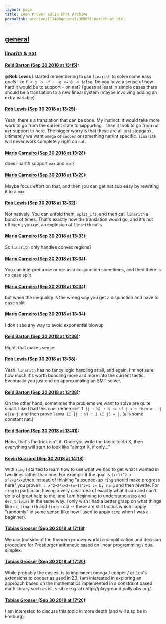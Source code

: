 ```yaml
---
layout: page
title: Lean Prover Zulip Chat Archive 
permalink: archive/113488general/36869linarithnat.html
---
```


## [general](index.html)
### [linarith & nat](36869linarithnat.html)

#### [Reid Barton (Sep 30 2018 at 13:15)](https://leanprover.zulipchat.com/#narrow/stream/113488-general/topic/linarith%20%26%20nat/near/134918920):
@**Rob Lewis** I started remembering to use `linarith` to solve some easy goals like `f < g -> -f - -g <= 0 -> false`.
Do you have a sense of how hard it would be to support `-` on nat? I guess at least in simple cases there should be a translation to a new linear system (maybe involving adding an extra variable).

#### [Rob Lewis (Sep 30 2018 at 13:25)](https://leanprover.zulipchat.com/#narrow/stream/113488-general/topic/linarith%20%26%20nat/near/134919195):
Yeah, there's a translation that can be done. My instinct: it would take more work to go from the current state to supporting `-` than it took to go from no `nat` support to here. The bigger worry is that these are all just stopgaps, ultimately we want `omega` or `cooper` or something nat/int specific. `linarith` will never work completely right on `nat`.

#### [Mario Carneiro (Sep 30 2018 at 13:28)](https://leanprover.zulipchat.com/#narrow/stream/113488-general/topic/linarith%20%26%20nat/near/134919295):
does linarith support `max` and `min`?

#### [Mario Carneiro (Sep 30 2018 at 13:29)](https://leanprover.zulipchat.com/#narrow/stream/113488-general/topic/linarith%20%26%20nat/near/134919307):
Maybe focus effort on that, and then you can get nat.sub easy by rewriting it to a `max`

#### [Rob Lewis (Sep 30 2018 at 13:32)](https://leanprover.zulipchat.com/#narrow/stream/113488-general/topic/linarith%20%26%20nat/near/134919411):
Not natively. You can unfold them, `split_ifs`, and then call `linarith` a bunch of times. That's exactly how the translation would go, and it's not efficient, you get an explosion of `linarith` calls.

#### [Mario Carneiro (Sep 30 2018 at 13:33)](https://leanprover.zulipchat.com/#narrow/stream/113488-general/topic/linarith%20%26%20nat/near/134919422):
So `linarith` only handles convex regions?

#### [Mario Carneiro (Sep 30 2018 at 13:34)](https://leanprover.zulipchat.com/#narrow/stream/113488-general/topic/linarith%20%26%20nat/near/134919468):
You can interpret a `max` or `min` as a conjunction sometimes, and then there is no case split

#### [Mario Carneiro (Sep 30 2018 at 13:34)](https://leanprover.zulipchat.com/#narrow/stream/113488-general/topic/linarith%20%26%20nat/near/134919470):
but when the inequality is the wrong way you get a disjunction and have to case split

#### [Mario Carneiro (Sep 30 2018 at 13:34)](https://leanprover.zulipchat.com/#narrow/stream/113488-general/topic/linarith%20%26%20nat/near/134919471):
I don't see any way to avoid exponential blowup

#### [Reid Barton (Sep 30 2018 at 13:36)](https://leanprover.zulipchat.com/#narrow/stream/113488-general/topic/linarith%20%26%20nat/near/134919525):
Right, that makes sense.

#### [Rob Lewis (Sep 30 2018 at 13:38)](https://leanprover.zulipchat.com/#narrow/stream/113488-general/topic/linarith%20%26%20nat/near/134919571):
Yeah. `linarith` has no fancy logic handling at all, and again, I'm not sure how much it's worth bundling more and more into the current tactic. Eventually you just end up approximating an SMT solver.

#### [Reid Barton (Sep 30 2018 at 13:38)](https://leanprover.zulipchat.com/#narrow/stream/113488-general/topic/linarith%20%26%20nat/near/134919572):
On the other hand, sometimes the problems we want to solve are quite small. Like I had this one: define `def I (j : ℕ) : ℕ := if j ≤ e then e - j else j`, and then prove `lemma II {j : ℕ} : I (I j) = j`. (`e` is some constant nat.)

#### [Reid Barton (Sep 30 2018 at 13:41)](https://leanprover.zulipchat.com/#narrow/stream/113488-general/topic/linarith%20%26%20nat/near/134919620):
Haha, that's the trick isn't it. Once you write the tactic to do X, then everything will start to look like "almost X, if only..."

#### [Kevin Buzzard (Sep 30 2018 at 14:18)](https://leanprover.zulipchat.com/#narrow/stream/113488-general/topic/linarith%20%26%20nat/near/134920648):
With `ring` I started to learn how to use what we had to get what I wanted in two lines rather than one. For example if the goal is `(x+1)^2 < x^2+2*x+2`then instead of thinking "a souped-up `ring` should make progress here" you prove `h : x^2+2*x+2=(x+1)^2+1 := by ring` and then rewrite. For `ring` in particular, having a very clear idea of exactly what it can and can't do is of great help to me, and I am beginning to understand `simp` and `dec_trivial` in the same way. I only wish I had a better grasp on what things like `cc`, `linarith` and `finish` did -- these are still tactics which I apply "randomly" in some sense (like how I used to apply `simp` when I was a beginner).

#### [Tobias Grosser (Sep 30 2018 at 17:18)](https://leanprover.zulipchat.com/#narrow/stream/113488-general/topic/linarith%20%26%20nat/near/134926271):
We use (outside of the theorem proover world) a simplification and decision procedure for Presburger arithmetic based on linear programming / dual simplex.

#### [Tobias Grosser (Sep 30 2018 at 17:20)](https://leanprover.zulipchat.com/#narrow/stream/113488-general/topic/linarith%20%26%20nat/near/134926325):
While probably the easiest is to implement omega / cooper / or Leo's extensions to cooper as used in Z3, I am interested in exploring an approach based on the mathematics implemented in a constraint based math library such as isl, visible e.g. at nhttp://playground.pollylabs.org/.

#### [Tobias Grosser (Sep 30 2018 at 17:20)](https://leanprover.zulipchat.com/#narrow/stream/113488-general/topic/linarith%20%26%20nat/near/134926332):
I am interested to discuss this topic in more depth (and will also be in Freiburg).

